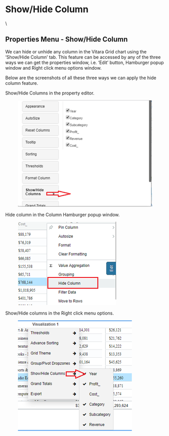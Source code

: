 # Show/Hide Column

\


## Properties Menu - Show/Hide Column <a href="#properties-menu---showhide-column" id="properties-menu---showhide-column"></a>

We can hide or unhide any column in the Vitara Grid chart using the ‘Show/Hide Column’ tab. This feature can be accessed by any of the three ways we can get the properties window, i.e. ‘Edit’ button, Hamburger popup window and Right click menu options window.

Below are the screenshots of all these three ways we can apply the hide column feature.

Show/Hide Columns in the property editor.

<figure><img src="../.gitbook/assets/image92.png" alt=""><figcaption></figcaption></figure>

Hide column in the Column Hamburger popup window.

<figure><img src="../.gitbook/assets/image12 (3).png" alt=""><figcaption></figcaption></figure>

Show/Hide columns in the Right click menu options.

<figure><img src="../.gitbook/assets/image35 (1).png" alt=""><figcaption></figcaption></figure>
